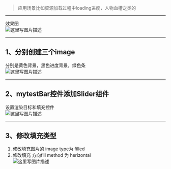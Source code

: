 > 应用场景比如资源加载过程中loading进度，人物血槽之类的

---
效果图  
![这里写图片描述](http://img.blog.csdn.net/20160818214902007)

---
## 1、分别创建三个image
分别是黄色背景，黑色进度背景，绿色条  
![这里写图片描述](http://img.blog.csdn.net/20160818215306903)

---
## 2、mytestBar控件添加Slider组件
设置渲染目标和填充控件  
![这里写图片描述](http://img.blog.csdn.net/20160818215535665)

---
## 3、修改填充类型

1. 修改填充图片的 image type为 filled
2. 修改填充 方向fill method 为 herizontal  
![这里写图片描述](http://img.blog.csdn.net/20160818215655244)
